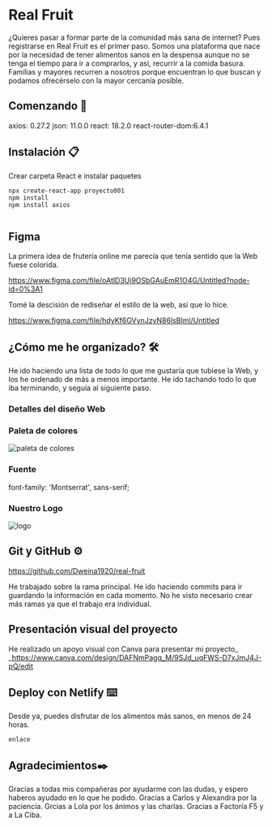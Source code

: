 # Real Fruit

¿Quieres pasar a formar parte de la comunidad más sana de internet?
Pues registrarse en Real Fruit es el primer paso. Somos una plataforma que nace por la necesidad de tener alimentos sanos en la despensa aunque no se tenga el tiempo para ir a comprarlos, y así, recurrir a la comida basura. Famílias y mayores recurren a nosotros porque encuentran lo que buscan y podamos ofrecérselo con la mayor cercanía posible.

## Comenzando 🚀

axios: 0.27.2
json: 11.0.0
react: 18.2.0
react-router-dom:6.4.1


## Instalación 📋

Crear carpeta React e instalar paquetes 

```
npx create-react-app proyecto001
npm install
npm install axios


```
## Figma 
La primera idea de frutería online me parecía que tenía sentido que la Web fuese colorida. 

https://www.figma.com/file/oAtlD3Uj9OSbGAuEmR1O4G/Untitled?node-id=0%3A1
  
Tomé la descisión de rediseñar el estilo de la web, así que lo hice.

https://www.figma.com/file/hdyKf6GVynJzyN86lsBIml/Untitled

## ¿Cómo me he organizado? 🛠️

He ido haciendo una lista de todo lo que me gustaría que tubiese la Web, y los he ordenado de más a menos importante. He ido tachando todo lo que iba terminando, y seguía al siguiente paso.



### Detalles del diseño Web

### Paleta de colores
<img src="../src/img/colors.png" alt="paleta de colores">

### Fuente

font-family: 'Montserrat', sans-serif;

### Nuestro Logo

<img src="../src/img/logo.png" alt="logo">



## Git y GitHub ⚙️
https://github.com/Dweina1920/real-fruit

He trabajado sobre la rama principal. He ido haciendo commits para ir guardando la información en cada momento. No he visto necesario crear más ramas ya que el trabajo era individual.

## Presentación visual del proyecto

He realizado un apoyo visual con Canva para presentar mi proyecto_
_https://www.canva.com/design/DAFNmPagq_M/9SJd_uqFWS-D7xJmJ4J-pQ/edit

## Deploy con Netlify ⌨️

Desde ya, puedes disfrutar de los alimentos más sanos, en menos de 24 horas.

```
enlace
```

## Agradecimientos✒️

Gracias a todas mis compañeras por ayudarme con las dudas, y espero haberos ayudado en lo que he podido.
Gracias a Carlos y Alexandra por la paciencia.
Grcias a Lola por los ánimos y las charlas.
Gracias a Factoría F5 y a La Ciba.

